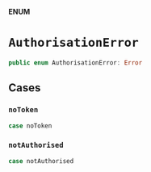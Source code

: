 **ENUM**

# `AuthorisationError`

```swift
public enum AuthorisationError: Error
```

## Cases
### `noToken`

```swift
case noToken
```

### `notAuthorised`

```swift
case notAuthorised
```
